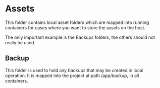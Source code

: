 # Assets

This folder contains local asset folders which are mapped 
into running containers for cases where you want to store
the assets on the host.

The only important example is the Backups folders, the
others should not really be used.

## Backup

This folder is used to hold any backups that may be created
in local operation. It is mapped into the project at path
/app/backup, in all containers.
